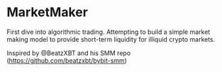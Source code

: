 # MarketMaker
First dive into algorithmic trading. Attempting to build a simple market making model to provide short-term liquidity for illiquid crypto markets.

Inspired by @BeatzXBT and his SMM repo (https://github.com/beatzxbt/bybit-smm)
